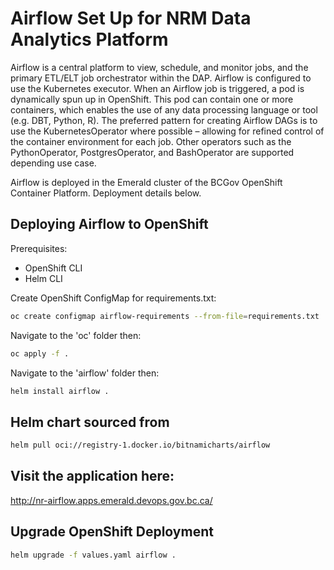 # Airflow Set Up for NRM Data Analytics Platform

Airflow is a central platform to view, schedule, and monitor jobs, and the primary ETL/ELT job orchestrator within the DAP. Airflow is configured to use the Kubernetes executor. When an Airflow job is triggered, a pod is dynamically spun up in OpenShift. This pod can contain one or more containers, which enables the use of any data processing language or tool (e.g. DBT, Python, R). The preferred pattern for creating Airflow DAGs is to use the KubernetesOperator where possible – allowing for refined control of the container environment for each job. Other operators such as the PythonOperator, PostgresOperator, and BashOperator are supported depending use case. 

Airflow is deployed in the Emerald cluster of the BCGov OpenShift Container Platform. Deployment details below.

## Deploying Airflow to OpenShift

Prerequisites:
- OpenShift CLI
- Helm CLI

Create OpenShift ConfigMap for requirements.txt:
```sh
oc create configmap airflow-requirements --from-file=requirements.txt
```
Navigate to the 'oc' folder then:
```sh
oc apply -f .
```
Navigate to the 'airflow' folder then:
```sh
helm install airflow .
```

## Helm chart sourced from
```sh
helm pull oci://registry-1.docker.io/bitnamicharts/airflow
```

## Visit the application here:
http://nr-airflow.apps.emerald.devops.gov.bc.ca/

## Upgrade OpenShift Deployment
```sh 
helm upgrade -f values.yaml airflow .
```
